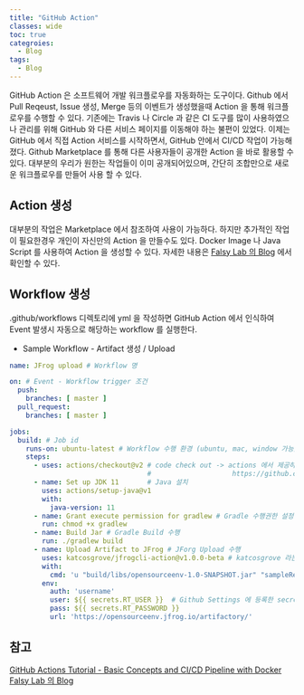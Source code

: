 ```yaml
---
title: "GitHub Action"
classes: wide
toc: true
categroies:
  - Blog
tags:
  - Blog
---
```


GitHub Action 은 소프트웨어 개발 워크플로우를 자동화하는 도구이다. 
Github 에서 Pull Reqeust, Issue 생성, Merge 등의 이벤트가 생성했을때 Action 을 통해 워크플로우를 수행할 수 있다.
기존에는 Travis 나 Circle 과 같은 CI 도구를 많이 사용하였으나 관리를 위해 GitHub 와 다른 서비스 페이지를 이동해야 하는 불편이 있었다.
이제는 GitHub 에서 직접 Action 서비스를 시작하면서, GitHub 안에서 CI/CD 작업이 가능해졌다.
Github Marketplace 를 통해 다른 사용자들이 공개한 Action 을 바로 활용할 수 있다.
대부분의 우리가 원한는 작업들이 이미 공개되어있으며, 간단히 조합만으로 새로운 워크플로우를 만들어 사용 할 수 있다.

## Action 생성
대부분의 작업은 Marketplace 에서 참조하여 사용이 가능하다. 하지만 추가적인 작업이 필요한경우 개인이 자신만의 Action 을 만들수도 있다. Docker Image 나 Java Script 를 사용하여 Action 을 생성할 수 있다.
자세한 내용은 [Falsy Lab 의 Blog](https://falsy.me/github-actions-%EC%8B%9C%EC%9E%91%ED%95%98%EA%B8%B0-2-%EC%BB%A4%EC%8A%A4%ED%85%80-%EC%95%A1%EC%85%98-%EB%A7%8C%EB%93%A4%EA%B8%B0-%EA%B9%83%ED%97%88%EB%B8%8C-%ED%8C%A8%ED%82%A4%EC%A7%80-%EB%A0%88/) 에서 확인할 수 있다.

## Workflow 생성
.github/workflows 디렉토리에 yml 을 작성하면 GitHub Action 에서 인식하여 Event 발생시 자동으로 해당하는 workflow 를 실행한다.

- Sample Workflow - Artifact  생성 / Upload

```yaml
name: JFrog upload # Workflow 명

on: # Event - Workflow trigger 조건
  push:
    branches: [ master ]
  pull_request:
    branches: [ master ]

jobs:
  build: # Job id
    runs-on: ubuntu-latest # Workflow 수행 환경 (ubuntu, mac, window 가능)
    steps:
      - uses: actions/checkout@v2 # code check out -> actions 에서 제공하는 공식 checkout 소스
                                  #                    https://github.com/actions/checkout
      - name: Set up JDK 11       # Java 설치
        uses: actions/setup-java@v1
        with:
          java-version: 11
      - name: Grant execute permission for gradlew # Gradle 수행권한 설정
        run: chmod +x gradlew
      - name: Build Jar # Gradle Build 수행
        run: ./gradlew build
      - name: Upload Artifact to JFrog # JForg Upload 수행
        uses: katcosgrove/jfrogcli-action@v1.0.0-beta # katcosgrove 라는 개인이 생성한 action
        with:
          cmd: 'u "build/libs/opensourceenv-1.0-SNAPSHOT.jar" "sampleRepo/opensourceenv/" --recursive=false'
        env:
          auth: 'username'
          user: ${{ secrets.RT_USER }}  # Github Settings 에 등록한 secret 참조
          pass: ${{ secrets.RT_PASSWORD }}
          url: 'https://opensourceenv.jfrog.io/artifactory/'
``` 


## 참고
[GitHub Actions Tutorial - Basic Concepts and CI/CD Pipeline with Docker](https://www.youtube.com/watch?v=R8_veQiYBjI&ab_channel=TechWorldwithNana)
[Falsy Lab 의 Blog](https://falsy.me/github-actions-%EC%8B%9C%EC%9E%91%ED%95%98%EA%B8%B0-2-%EC%BB%A4%EC%8A%A4%ED%85%80-%EC%95%A1%EC%85%98-%EB%A7%8C%EB%93%A4%EA%B8%B0-%EA%B9%83%ED%97%88%EB%B8%8C-%ED%8C%A8%ED%82%A4%EC%A7%80-%EB%A0%88/)